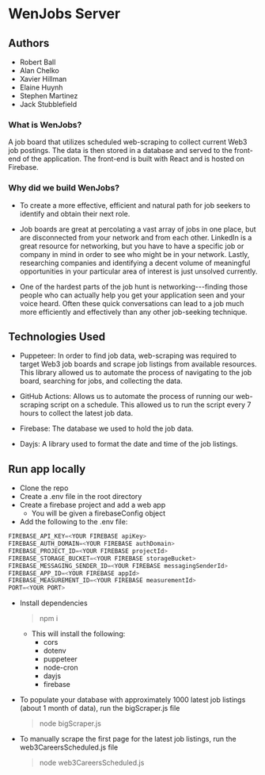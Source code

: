 # WenJobs Server

## Authors

- Robert Ball
- Alan Chelko
- Xavier Hillman
- Elaine Huynh
- Stephen Martinez
- Jack Stubblefield

### What is WenJobs?

A job board that utilizes scheduled web-scraping to collect current Web3 job postings. The data is then stored in a database and served to the front-end of the application. The front-end is built with React and is hosted on Firebase.

### Why did we build WenJobs?

- To create a more effective, efficient and natural path for job seekers to identify and obtain their next role.

- Job boards are great at percolating a vast array of jobs in one place, but are disconnected from your network and from each other. LinkedIn is a great resource for networking, but you have to have a specific job or company in mind in order to see who might be in your network. Lastly, researching companies and identifying a decent volume of meaningful opportunities in your particular area of interest is just unsolved currently.

- One of the hardest parts of the job hunt is networking---finding those people who can actually help you get your application seen and your voice heard. Often these quick conversations can lead to a job much more efficiently and effectively than any other job-seeking technique.

## Technologies Used

- Puppeteer: In order to find job data, web-scraping was required to target Web3 job boards and scrape job listings from available resources. This library allowed us to automate the process of navigating to the job board, searching for jobs, and collecting the data.

- GitHub Actions: Allows us to automate the process of running our web-scraping script on a schedule. This allowed us to run the script every 7 hours to collect the latest job data.

- Firebase: The database we used to hold the job data.

- Dayjs: A library used to format the date and time of the job listings.

## Run app locally

- Clone the repo
- Create a .env file in the root directory
- Create a firebase project and add a web app
  - You will be given a firebaseConfig object
- Add the following to the .env file:

```javascript
FIREBASE_API_KEY=<YOUR FIREBASE apiKey>
FIREBASE_AUTH_DOMAIN=<YOUR FIREBASE authDomain>
FIREBASE_PROJECT_ID=<YOUR FIREBASE projectId>
FIREBASE_STORAGE_BUCKET=<YOUR FIREBASE storageBucket>
FIREBASE_MESSAGING_SENDER_ID=<YOUR FIREBASE messagingSenderId>
FIREBASE_APP_ID=<YOUR FIREBASE appId>
FIREBASE_MEASUREMENT_ID=<YOUR FIREBASE measurementId>
PORT=<YOUR PORT>
```

- Install dependencies
  > npm i
  - This will install the following:
    - cors
    - dotenv
    - puppeteer
    - node-cron
    - dayjs
    - firebase

- To populate your database with approximately 1000 latest job listings (about 1 month of data), run the bigScraper.js file
  > node bigScraper.js
- To manually scrape the first page for the latest job listings, run the web3CareersScheduled.js file
  > node web3CareersScheduled.js
